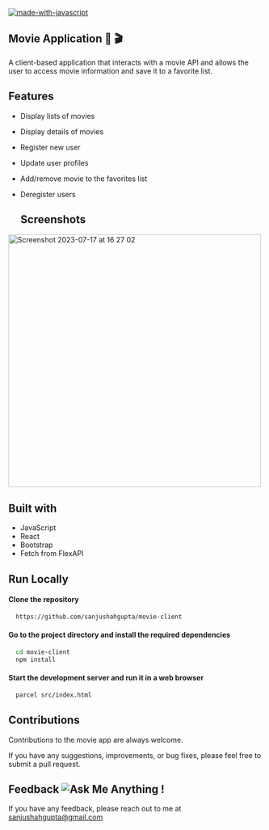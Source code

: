 [![made-with-javascript](https://img.shields.io/badge/Made%20with-JavaScript%20%26%20React-1f425f.svg)](https://www.javascript.com)
## Movie Application 🎥 🎬
 A client-based application that interacts with a movie API and allows the user to access movie information and save it to a favorite list.

 
## Features
- Display lists of movies
- Display details of movies
- Register new user
- Update user profiles
- Add/remove movie to the favorites list
- Deregister users

  ## Screenshots
  
<img width="500" alt="Screenshot 2023-07-17 at 16 27 02" src="https://github.com/sanjushahgupta/movie-client/assets/71315276/2d1de7c1-918a-4fa4-9163-0151ec76a0b3">

## Built with
- JavaScript
- React
- Bootstrap
- Fetch from FlexAPI

## Run Locally
#### Clone the repository
```bash
  https://github.com/sanjushahgupta/movie-client
```
#### Go to the project directory and install the required dependencies
```bash
  cd movie-client 
  npm install
 ```

#### Start the development server and run it in a web browser 
```bash
  parcel src/index.html
 ```

## Contributions
Contributions to the movie app are always welcome. 
 
 If you have any suggestions, improvements, or bug fixes, please feel free to submit a pull request.


## Feedback ![Ask Me Anything !](https://img.shields.io/badge/Ask%20me-anything-1abc9c.svg)
If you have any feedback, please reach out to me at sanjushahgupta@gmail.com

